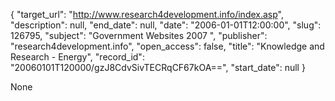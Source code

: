 {
  "target_url": "http://www.research4development.info/index.asp", 
  "description": null, 
  "end_date": null, 
  "date": "2006-01-01T12:00:00", 
  "slug": 126795, 
  "subject": "Government Websites 2007 ", 
  "publisher": "research4development.info", 
  "open_access": false, 
  "title": "Knowledge and Research - Energy", 
  "record_id": "20060101T120000/gzJ8CdvSivTECRqCF67kOA==", 
  "start_date": null
}

None